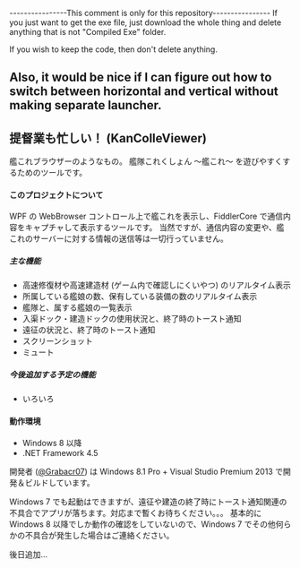 ----------------This comment is only for this repository----------------
If you just want to get the exe file, just download the whole thing and
delete anything that is not "Compiled Exe" folder.

If you wish to keep the code, then don't delete anything.

Also, it would be nice if I can figure out how to switch between
horizontal and vertical without making separate launcher.
------------------------------------------------------------------------

提督業も忙しい！ (KanColleViewer)
--

艦これブラウザーのようなもの。
艦隊これくしょん ～艦これ～ を遊びやすくするためのツールです。


#### このプロジェクトについて
WPF の WebBrowser コントロール上で艦これを表示し、FiddlerCore で通信内容をキャプチャして表示するツールです。
当然ですが、通信内容の変更や、艦これのサーバーに対する情報の送信等は一切行っていません。

##### 主な機能
* 高速修復材や高速建造材 (ゲーム内で確認しにくいやつ) のリアルタイム表示
* 所属している艦娘の数、保有している装備の数のリアルタイム表示
* 艦隊と、属する艦娘の一覧表示
* 入渠ドック・建造ドックの使用状況と、終了時のトースト通知
* 遠征の状況と、終了時のトースト通知
* スクリーンショット
* ミュート

##### 今後追加する予定の機能
* いろいろ


#### 動作環境
* Windows 8 以降
* .NET Framework 4.5

開発者 ([@Grabacr07](https://twitter.com/Grabacr07)) は Windows 8.1 Pro + Visual Studio Premium 2013 で開発＆ビルドしています。

Windows 7 でも起動はできますが、遠征や建造の終了時にトースト通知関連の不具合でアプリが落ちます。対応まで暫くお待ちください。。。
基本的に Windows 8 以降でしか動作の確認をしていないので、Windows 7 でその他何らかの不具合が発生した場合はご連絡ください。



後日追加...
